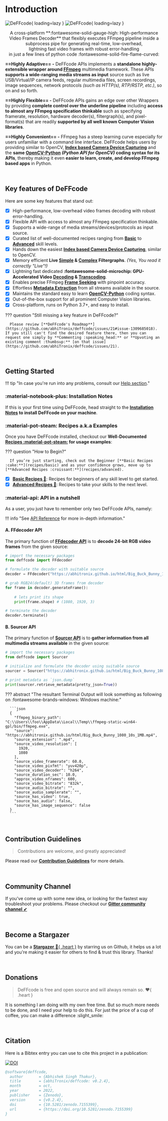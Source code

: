 <!--
===============================================
DeFFcode library source-code is deployed under the Apache 2.0 License:

Copyright (c) 2021 Abhishek Thakur(@abhiTronix) <abhi.una12@gmail.com>

Licensed under the Apache License, Version 2.0 (the "License");
you may not use this file except in compliance with the License.
You may obtain a copy of the License at

   http://www.apache.org/licenses/LICENSE-2.0

Unless required by applicable law or agreed to in writing, software
distributed under the License is distributed on an "AS IS" BASIS,
WITHOUT WARRANTIES OR CONDITIONS OF ANY KIND, either express or implied.
See the License for the specific language governing permissions and
limitations under the License.
===============================================
-->

# Introduction

![DeFFcode](assets/images/deffcode.png#only-light){ loading=lazy }
![DeFFcode](assets/images/deffcode-dark.png#only-dark){ loading=lazy }

<center>A cross-platform **:fontawesome-solid-gauge-high: High-performance Video Frames Decoder** that flexibly executes FFmpeg pipeline inside a subprocess pipe for generating real-time, low-overhead, <br>lightning fast video frames with robust error-handling <br>in just a few lines of python code :fontawesome-solid-fire-flame-curved:</center>

<div class="spacer"></div>

**==Highly Adaptive== -** DeFFcode APIs implements a **standalone highly-extensible wrapper around [FFmpeg][ffmpeg]** multimedia framework. These APIs **supports a wide-ranging media streams as input** source such as live USB/Virtual/IP camera feeds, regular multimedia files, screen recordings, image sequences, network protocols _(such as HTTP(s), RTP/RSTP, etc.)_, so on and so forth.

**==Highly Flexible== -** DeFFcode APIs gains an edge over other Wrappers by providing **complete control over the underline pipeline** including **access to almost any FFmpeg specification thinkable** such as specifying framerate, resolution, hardware decoder(s), filtergraph(s), and pixel-format(s) that are readily **supported by all well known Computer Vision libraries**.

**==Highly Convenient== -**  FFmpeg has a steep learning curve especially for users unfamiliar with a command line interface. DeFFcode helps users by providing similar to OpenCV, [**Index based Camera Device Capturing**](recipes/basic/decode-camera-devices) and the **same [OpenCV-Python](https://docs.opencv.org/4.x/d6/d00/tutorial_py_root.html) _(Python API for OpenCV)_ coding syntax for its APIs**, thereby making it even **easier to learn, create, and develop FFmpeg based apps** in Python.

&thinsp;

## Key features of DeFFcode

Here are some key features that stand out:

- [x] High-performance, low-overhead video frames decoding with robust error-handling.
- [x] Flexible API with access to almost any FFmpeg specification thinkable.
- [x] Supports a wide-range of media streams/devices/protocols as input source. 
- [x] Curated list of well-documented recipes ranging from [**Basic**](recipes/basic/) to [**Advanced**](recipes/advanced/) skill levels.
- [x] Hands down the easiest [**Index based Camera Device Capturing**](recipes/basic/decode-camera-devices), similar to OpenCV.
- [x] Memory efficient **Live [Simple](recipes/basic/transcode-live-frames-simplegraphs/#transcoding-live-simple-filtergraphs) & [Complex](recipes/advanced/transcode-live-frames-complexgraphs/#transcoding-live-complex-filtergraphs) Filtergraphs**. _(Yes, You read it correctly "Live"!)_
- [x] Lightning fast dedicated **:fontawesome-solid-microchip: GPU-Accelerated Video [Decoding](recipes/advanced/decode-hw-acceleration/#hardware-accelerated-video-decoding) & [Transcoding](recipes/advanced/transcode-hw-acceleration/#hardware-accelerated-video-transcoding)**.
- [x] Enables precise FFmpeg [**Frame Seeking**](recipes/basic/save-keyframe-image/#extracting-key-frames-as-png-image) with pinpoint accuracy.
- [x] Effortless [**Metadata Extraction**](recipes/basic/extract-video-metadata/#extracting-video-metadata) from all streams available in the source.
- [x] Maintains the standard easy to learn [**OpenCV-Python**](https://docs.opencv.org/4.x/d6/d00/tutorial_py_root.html) coding syntax.
- [x] Out-of-the-box support for all prominent Computer Vision libraries.
- [x] Cross-platform, runs on Python 3.7+, and easy to install. 

??? question "Still missing a key feature in DeFFcode?"

      Please review [**DeFFcode's Roadmap**](https://github.com/abhiTronix/deffcode/issues/21#issue-1309685018). If you still can't find the desired feature there, then you can request one simply by **Commenting :speaking_head:** or **Upvoting an existing comment :thumbsup:** [on that issue](https://github.com/abhiTronix/deffcode/issues/21).


<!--
- [x] Lossless Transcoding support with [WriteGear](gears/writegear/introduction/). #TODO
-->


&nbsp;


## Getting Started

<div class="spacer"></div>

!!! tip "In case you're run into any problems, consult our [Help section](help/get_help)."

### :material-notebook-plus: Installation Notes

If this is your first time using DeFFcode, head straight to the **[Installation Notes](installation/#installation-notes) to install DeFFcode on your machine**.

<div class="spacer"></div>

### :material-pot-steam: Recipes a.k.a Examples


Once you have DeFFcode installed, checkout our **Well-Documented [Recipes :material-pot-steam:](recipes/basic) for usage examples**:

??? question "How to Begin?"
      
      If you’re just starting, check out the Beginner [**Basic Recipes :cake:**](recipes/basic) and as your confidence grows, move up to [**Advanced Recipes :croissant:**](recipes/advanced). 

- [x] [**Basic Recipes :cake:**](recipes/basic): Recipes for beginners of any skill level to get started.
- [x] [**Advanced Recipes :croissant:**](recipes/advanced): Recipes to take your skills to the next level.

<div class="spacer"></div>

### :material-api: API in a nutshell

As a user, you just have to remember only two DeFFcode APIs, namely:

!!! info "See [API Reference](reference/ffdecoder/#ffdecoder-api) for more in-depth information."

<div class="spacer"></div>

#### A. FFdecoder API 

The primary function of [**FFdecoder API**](reference/ffdecoder/#ffdecoder-api) is to **decode 24-bit RGB video frames** from the given source:

```py
# import the necessary packages
from deffcode import FFdecoder

# formulate the decoder with suitable source
decoder = FFdecoder("https://abhitronix.github.io/html/Big_Buck_Bunny_1080_10s_1MB.mp4").formulate()

# grab RGB24(default) 3D frames from decoder
for frame in decoder.generateFrame():
    
    # lets print its shape
    print(frame.shape) # (1080, 1920, 3)

# terminate the decoder
decoder.terminate()
```

#### B. Sourcer API 

The primary function of [**Sourcer API**](reference/sourcer/#sourcer-api) is to **gather information from all multimedia streams available** in the given source:

```python
# import the necessary packages
from deffcode import Sourcer

# initialize and formulate the decoder using suitable source
sourcer = Sourcer("https://abhitronix.github.io/html/Big_Buck_Bunny_1080_10s_1MB.mp4").probe_stream()

# print metadata as `json.dump`
print(sourcer.retrieve_metadata(pretty_json=True))
```

??? abstract "The resultant Terminal Output will look something as following on :fontawesome-brands-windows: Windows machine:"
     
      ```json
      {
        "ffmpeg_binary_path": "C:\\Users\\foo\\AppData\\Local\\Temp\\ffmpeg-static-win64-gpl/bin/ffmpeg.exe",
        "source": "https://abhitronix.github.io/html/Big_Buck_Bunny_1080_10s_1MB.mp4",
        "source_extension": ".mp4",
        "source_video_resolution": [
          1920,
          1080
        ],
        "source_video_framerate": 60.0,
        "source_video_pixfmt": "yuv420p",
        "source_video_decoder": "h264",
        "source_duration_sec": 10.0,
        "approx_video_nframes": 600,
        "source_video_bitrate": "832k",
        "source_audio_bitrate": "",
        "source_audio_samplerate": "",
        "source_has_video": true,
        "source_has_audio": false,
        "source_has_image_sequence": false
      }
      ```


&nbsp;

## Contribution Guidelines

> Contributions are welcome, and greatly appreciated!  

Please read our [**Contribution Guidelines**](contribution/) for more details.

&nbsp;

## Community Channel

If you've come up with some new idea, or looking for the fastest way troubleshoot your problems. Please checkout our [**Gitter community channel ➶**][gitter]

&nbsp;

## Become a Stargazer

You can be a  [**Stargazer** :star2:{ .heart }][stargazer]  by starring us on Github, it helps us a lot and you're making it easier for others to find & trust this library. Thanks!

&nbsp;

## Donations

> DeFFcode is free and open source and will always remain so. :heart:{ .heart }

It is something I am doing with my own free time. But so much more needs to be done, and I need your help to do this. For just the price of a cup of coffee, you can make a difference :slight_smile:

<script type='text/javascript' src='https://ko-fi.com/widgets/widget_2.js'></script><script type='text/javascript'>kofiwidget2.init('Support Me on Ko-fi', '#eba100', 'W7W8WTYO');kofiwidget2.draw();</script> 

&nbsp;

## Citation

Here is a Bibtex entry you can use to cite this project in a publication:

[![DOI](https://zenodo.org/badge/DOI/10.5281/zenodo.7155399.svg)](https://doi.org/10.5281/zenodo.7155399)

```BibTeX
@software{deffcode,
  author       = {Abhishek Singh Thakur},
  title        = {abhiTronix/deffcode: v0.2.4},
  month        = oct,
  year         = 2022,
  publisher    = {Zenodo},
  version      = {v0.2.4},
  doi          = {10.5281/zenodo.7155399},
  url          = {https://doi.org/10.5281/zenodo.7155399}
}
```

&nbsp;


<!--
External URLs
-->

[gitter]: https://gitter.im/deffcode-python/community
[stargazer]: https://github.com/abhiTronix/deffcode/stargazers
[ffmpeg]:https://www.ffmpeg.org/
